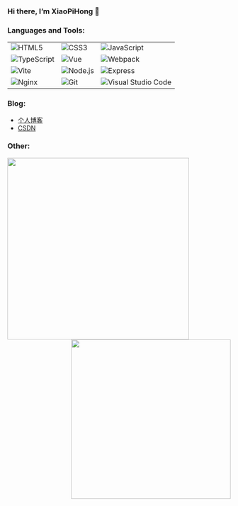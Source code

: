 ### Hi there, I’m XiaoPiHong 👋

### Languages and Tools:
<table style="table-layout: auto; border-collapse: collapse;">
  <tr>
    <td><span><img alt="HTML5" src="https://img.shields.io/badge/HTML5-E34F26?style=social&logo=html5&color=333333"/></span></td>
    <td><span><img alt="CSS3" src="https://img.shields.io/badge/CSS3-E34F26?style=social&logo=css3&color=333333"/></span></td>
    <td><span><img alt="JavaScript" src="https://img.shields.io/badge/JavaScript-E34F26?style=social&logo=javascript&color=333333"/></span></td>
  </tr>
  <tr>
    <td><span><img alt="TypeScript" src="https://img.shields.io/badge/TypeScript-E34F26?style=social&logo=typescript&color=333333"/></span></td>
    <td><span><img alt="Vue" src="https://img.shields.io/badge/Vue-E34F26?style=social&logo=vuedotjs&color=333333"/></span></td>
    <td><span><img alt="Webpack" src="https://img.shields.io/badge/Webpack-E34F26?style=social&logo=webpack&color=333333"/></span></td/>
  </tr>
  <tr>
    <td><span><img alt="Vite" src="https://img.shields.io/badge/Vite-E34F26?style=social&logo=vite&color=333333"/></span></td>
    <td><span><img alt="Node.js" src="https://img.shields.io/badge/Node.js-E34F26?style=social&logo=nodedotjs&color=333333"/></span></td>
    <td><span><img alt="Express" src="https://img.shields.io/badge/Express-E34F26?style=social&logo=express&color=333333"/></span></td>
  </tr>
  <tr>
    <td><span><img alt="Nginx" src="https://img.shields.io/badge/Nginx-E34F26?style=social&logo=nginx&color=333333"/></span></td>
    <td><span><img alt="Git" src="https://img.shields.io/badge/Git-E34F26?style=social&logo=git&color=333333"/></span></td>
    <td><span><img alt="Visual Studio Code" src="https://img.shields.io/badge/Visual Studio Code-E34F26?style=social&logo=visualstudiocode&color=333333"/></span></td>
  </tr>
</table>

### Blog:
* [个人博客](https://xiaopihong.github.io/myBlog/)
* [CSDN](https://blog.csdn.net/weixin_45849779?spm=1010.2135.3001.5343/)

### Other:
<img align="left" width="410px" src="https://github-readme-stats.vercel.app/api?username=XiaoPiHong&show_icons=true&icon_color=fff&title_color=fff&text_color=fff&bg_color=45,ff9569,e92758" />
<img align="right" width="360px" src="https://github-readme-stats.vercel.app/api/top-langs/?username=XiaoPiHong&show_icons=true&layout=compact&title_color=fff&text_color=fff&bg_color=45,ff9569,e92758" />
